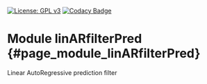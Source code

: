 [![License: GPL v3](https://img.shields.io/badge/License-GPL%20v3-blue.svg)](http://www.gnu.org/licenses/gpl-3.0) [![Codacy Badge](https://api.codacy.com/project/badge/Grade/1b0fa47b6ae84336bb46214604ae519d)](https://www.codacy.com/gh/milk-org/linARfilterPred?utm_source=github.com&amp;utm_medium=referral&amp;utm_content=milk-org/linARfilterPred&amp;utm_campaign=Badge_Grade)


# Module linARfilterPred {#page_module_linARfilterPred}

Linear AutoRegressive prediction filter
